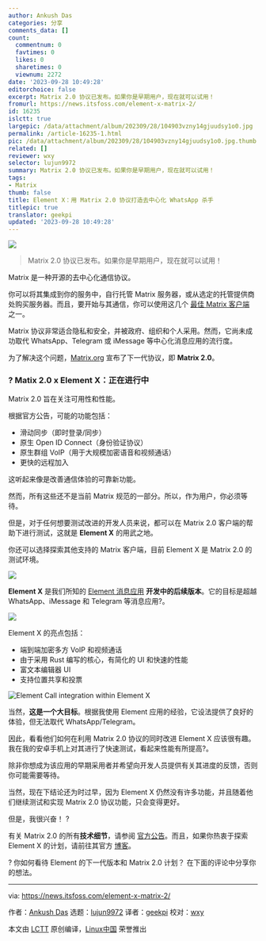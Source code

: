 ```yaml
---
author: Ankush Das
categories: 分享
comments_data: []
count:
  commentnum: 0
  favtimes: 0
  likes: 0
  sharetimes: 0
  viewnum: 2272
date: '2023-09-28 10:49:28'
editorchoice: false
excerpt: Matrix 2.0 协议已发布。如果你是早期用户，现在就可以试用！
fromurl: https://news.itsfoss.com/element-x-matrix-2/
id: 16235
islctt: true
largepic: /data/attachment/album/202309/28/104903vzny14gjuudsy1o0.jpg
permalink: /article-16235-1.html
pic: /data/attachment/album/202309/28/104903vzny14gjuudsy1o0.jpg.thumb.jpg
related: []
reviewer: wxy
selector: lujun9972
summary: Matrix 2.0 协议已发布。如果你是早期用户，现在就可以试用！
tags:
- Matrix
thumb: false
title: Element X：用 Matrix 2.0 协议打造去中心化 WhatsApp 杀手
titlepic: true
translator: geekpi
updated: '2023-09-28 10:49:28'
---
```


![](/data/attachment/album/202309/28/104903vzny14gjuudsy1o0.jpg)



> 
> Matrix 2.0 协议已发布。如果你是早期用户，现在就可以试用！
> 
> 
> 


Matrix 是一种开源的去中心化通信协议。


你可以将其集成到你的服务中，自行托管 Matrix 服务器，或从选定的托管提供商处购买服务器。而且，要开始与其通信，你可以使用这几个 [最佳 Matrix 客户端](https://itsfoss.com/best-matrix-clients/) 之一。


Matrix 协议非常适合隐私和安全，并被政府、组织和个人采用。然而，它尚未成功取代 WhatsApp、Telegram 或 iMessage 等中心化消息应用的流行度。


为了解决这个问题，[Matrix.org](http://Matrix.org) 宣布了下一代协议，即 **Matrix 2.0**。


### ? Matix 2.0 x Element X：正在进行中


Matrix 2.0 旨在关注可用性和性能。


根据官方公告，可能的功能包括：


* 滑动同步（即时登录/同步）
* 原生 Open ID Connect（身份验证协议）
* 原生群组 VoIP（用于大规模加密语音和视频通话）
* 更快的远程加入


这听起来像是改善通信体验的可靠新功能。


然而，所有这些还不是当前 Matrix 规范的一部分。所以，作为用户，你必须等待。


但是，对于任何想要测试改进的开发人员来说，都可以在 Matrix 2.0 客户端的帮助下进行测试，这就是 **Element X** 的用武之地。


你还可以选择探索其他支持的 Matrix 客户端，目前 Element X 是 Matrix 2.0 的测试环境。


![](/data/attachment/album/202309/28/104928nn0367hfc6o3ybby.jpg)


**Element X** 是我们所知的 [Element 消息应用](https://element.io/) **开发中的后续版本**。它的目标是超越 WhatsApp、iMessage 和 Telegram 等消息应用?。


![](/data/attachment/album/202309/28/104928mzxfozrwgmaqfer5.png)


Element X 的亮点包括：


* 端到端加密多方 VoIP 和视频通话
* 由于采用 Rust 编写的核心，有简化的 UI 和快速的性能
* 富文本编辑器 UI
* 支持位置共享和投票


![Element Call integration within Element X](/data/attachment/album/202309/28/104929r66rujmpfnu6zj9j.png)


当然，**这是一个大目标**。根据我使用 Element 应用的经验，它设法提供了良好的体验，但无法取代 WhatsApp/Telegram。


因此，看看他们如何在利用 Matrix 2.0 协议的同时改进 Element X 应该很有趣。我在我的安卓手机上对其进行了快速测试，看起来性能有所提高?。


除非你想成为该应用的早期采用者并希望向开发人员提供有关其进度的反馈，否则你可能需要等待。


当然，现在下结论还为时过早，因为 Element X 仍然没有许多功能，并且随着他们继续测试和实现 Matrix 2.0 协议功能，只会变得更好。


但是，我很兴奋！ ?


有关 Matrix 2.0 的所有**技术细节**，请参阅 [官方公告](https://matrix.org/blog/2023/09/matrix-2-0/)。而且，如果你热衷于探索 Element X 的计划，请前往其官方 [博客](https://element.io/blog/element-x-ignition/)。


? 你如何看待 Element 的下一代版本和 Matrix 2.0 计划？ 在下面的评论中分享你的想法。




---


via: <https://news.itsfoss.com/element-x-matrix-2/>


作者：[Ankush Das](https://news.itsfoss.com/author/ankush/) 选题：[lujun9972](https://github.com/lujun9972) 译者：[geekpi](https://github.com/geekpi) 校对：[wxy](https://github.com/wxy)


本文由 [LCTT](https://github.com/LCTT/TranslateProject) 原创编译，[Linux中国](https://linux.cn/) 荣誉推出